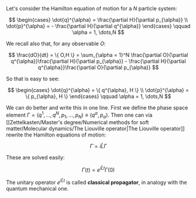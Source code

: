 Let's consider the Hamilton equation of motion for a $N$ particle system:

$$ 
\begin{cases}
\dot{q}^{\alpha} = \frac{\partial H}{\partial p_{\alpha}} \\
\dot{p}^{\alpha} = - \frac{\partial H}{\partial q^{\alpha}}
\end{cases} \qquad \alpha = 1, \dots,N
$$

We recall also that, for any observable $O$:

$$ \frac{dO}{dt} = \{ O,H \} = \sum_{\alpha = 1}^N \frac{\partial O}{\partial q^{\alpha}}\frac{\partial H}{\partial p_{\alpha}} - \frac{\partial H}{\partial q^{\alpha}}\frac{\partial O}{\partial p_{\alpha}}  $$

So that is easy to see:

$$ 
\begin{cases}
\dot{q}^{\alpha} = \{ q^{\alpha}, H \} \\
\dot{p}^{\alpha} = \{ p_{\alpha}, H \}
\end{cases} \qquad \alpha = 1, \dots,N
$$

We can do better and write this in one line.
First we define the phase space element $\Gamma = (q^1, \dots, q^N, p_1, \dots, p_N) \equiv (q^{\alpha}, p_{\alpha})$. Then one can via [[Zettelkasten/Master's degree/Numerical methods for soft matter/Molecular dynamics/The Liouville operator|The Liouville operator]] rewrite the Hamilton equations of motion:

$$ \dot{\Gamma}=i\hat{L}\Gamma $$

These are solved easily:

$$ \Gamma(t) = e^{i\hat{L}t}\Gamma(0) $$

The unitary operator $e^{i\hat{L}t}$ is called **classical propagator**, in analogy with the quantum mechanical one.